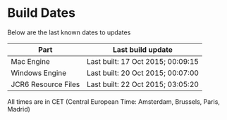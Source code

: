 # Build Dates

Below are the last known dates to updates

Part | Last build update
-----|-----
Mac Engine | Last built: 17 Oct 2015; 00:09:15
Windows Engine | Last built: 20 Oct 2015; 00:07:00
JCR6 Resource Files | Last built: 22 Oct 2015; 03:05:20
All times are in CET (Central European Time: Amsterdam, Brussels, Paris, Madrid)



